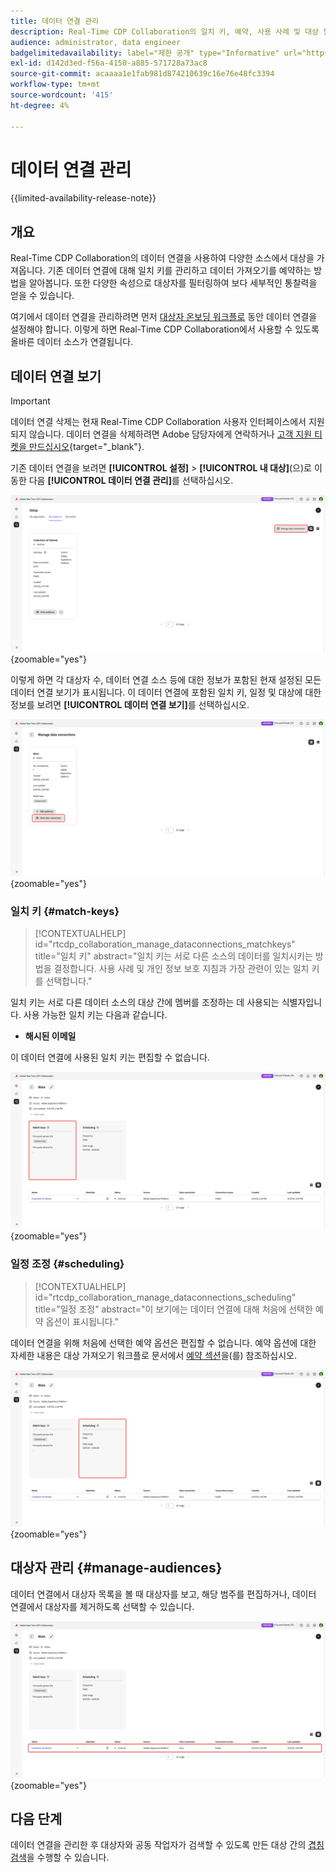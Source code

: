 ```yaml
---
title: 데이터 연결 관리
description: Real-Time CDP Collaboration의 일치 키, 예약, 사용 사례 및 대상 필터링을 포함하여 데이터 연결을 관리하는 방법을 알아봅니다
audience: administrator, data engineer
badgelimitedavailability: label="제한 공개" type="Informative" url="https://helpx.adobe.com/legal/product-descriptions/real-time-customer-data-platform-collaboration.html newtab=true"
exl-id: d142d3ed-f56a-4150-a885-571728a73ac8
source-git-commit: acaaaa1e1fab981d874210639c16e76e48fc3394
workflow-type: tm+mt
source-wordcount: '415'
ht-degree: 4%

---
```


# 데이터 연결 관리

{{limited-availability-release-note}}

## 개요

Real-Time CDP Collaboration의 데이터 연결을 사용하여 다양한 소스에서 대상을 가져옵니다. 기존 데이터 연결에 대해 일치 키를 관리하고 데이터 가져오기를 예약하는 방법을 알아봅니다. 또한 다양한 속성으로 대상자를 필터링하여 보다 세부적인 통찰력을 얻을 수 있습니다.

여기에서 데이터 연결을 관리하려면 먼저 [대상자 온보딩 워크플로](./onboard-audiences.md) 동안 데이터 연결을 설정해야 합니다. 이렇게 하면 Real-Time CDP Collaboration에서 사용할 수 있도록 올바른 데이터 소스가 연결됩니다.

## 데이터 연결 보기

>[!IMPORTANT]
>
>데이터 연결 삭제는 현재 Real-Time CDP Collaboration 사용자 인터페이스에서 지원되지 않습니다. 데이터 연결을 삭제하려면 Adobe 담당자에게 연락하거나 [고객 지원 티켓을 만드십시오](https://experienceleague.adobe.com/home?lang=en&amp;support-tab=open-ticket#support){target="_blank"}.

기존 데이터 연결을 보려면 **[!UICONTROL 설정]** > **[!UICONTROL 내 대상]**(으)로 이동한 다음 **[!UICONTROL 데이터 연결 관리]**&#x200B;를 선택하십시오.

![데이터 연결 관리가 강조 표시된 작업 영역을 설정합니다.](/help/assets/setup/manage-data-connection/manage-data-connection-highlighted.png){zoomable="yes"}

이렇게 하면 각 대상자 수, 데이터 연결 소스 등에 대한 정보가 포함된 현재 설정된 모든 데이터 연결 보기가 표시됩니다. 이 데이터 연결에 포함된 일치 키, 일정 및 대상에 대한 정보를 보려면 **[!UICONTROL 데이터 연결 보기]**&#x200B;를 선택하십시오.

![연결을 사용하여 데이터 연결 작업 영역 관리 ](/help/assets/setup/manage-data-connection/view-data-connection-highlighted.png){zoomable="yes"}

### 일치 키 {#match-keys}

>[!CONTEXTUALHELP]
>id="rtcdp_collaboration_manage_dataconnections_matchkeys"
>title="일치 키"
>abstract="일치 키는 서로 다른 소스의 데이터를 일치시키는 방법을 결정합니다. 사용 사례 및 개인 정보 보호 지침과 가장 관련이 있는 일치 키를 선택합니다."

일치 키는 서로 다른 데이터 소스의 대상 간에 멤버를 조정하는 데 사용되는 식별자입니다. 사용 가능한 일치 키는 다음과 같습니다.

- **해시된 이메일**

이 데이터 연결에 사용된 일치 키는 편집할 수 없습니다.

![일치 키 섹션이 강조 표시된 데이터 연결 작업 영역입니다.](/help/assets/setup/manage-data-connection/view-data-connection-match-keys.png){zoomable="yes"}

### 일정 조정 {#scheduling}

>[!CONTEXTUALHELP]
>id="rtcdp_collaboration_manage_dataconnections_scheduling"
>title="일정 조정"
>abstract="이 보기에는 데이터 연결에 대해 처음에 선택한 예약 옵션이 표시됩니다."

데이터 연결을 위해 처음에 선택한 예약 옵션은 편집할 수 없습니다. 예약 옵션에 대한 자세한 내용은 대상 가져오기 워크플로 문서에서 [예약 섹션](/help/guide/setup/onboard-audiences.md#schedule)을(를) 참조하십시오.

![일정 섹션이 강조 표시된 데이터 연결 작업 영역입니다.](/help/assets/setup/manage-data-connection/view-data-connection-scheduling.png){zoomable="yes"}

## 대상자 관리 {#manage-audiences}

데이터 연결에서 대상자 목록을 볼 때 대상자를 보고, 해당 범주를 편집하거나, 데이터 연결에서 대상자를 제거하도록 선택할 수 있습니다.

![대상이 강조 표시된 데이터 연결 작업 영역입니다.](/help/assets/setup/manage-data-connection/view-data-connection-manage-audiences.png){zoomable="yes"}

## 다음 단계

데이터 연결을 관리한 후 대상자와 공동 작업자가 검색할 수 있도록 만든 대상 간의 [겹침 검색](/help/guide/collaborate/discover.md)을 수행할 수 있습니다.
